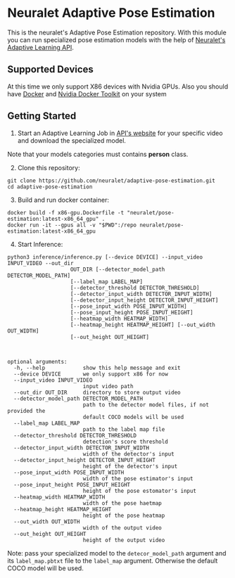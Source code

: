 # Neuralet Adaptive Pose Estimation

This is the neuralet's Adaptive Pose Estimation repository. With this module you can run specialized pose estimation models with the help of [Neuralet's Adaptive Learning API](https://api.neuralet.io/).

## Supported Devices

At this time we only support X86 devices with Nvidia GPUs. Also you should have [Docker](https://docs.docker.com/get-docker/) and [Nvidia Docker Toolkit](https://github.com/NVIDIA/nvidia-docker) on your system

## Getting Started

1. Start an Adaptive Learning Job in [API's website](https://api.neuralet.io/) for your specific video and download the specialized model.

Note that your models categories must contains **person** class.

2. Clone this repository:

```
git clone https://github.com/neuralet/adaptive-pose-estimation.git
cd adaptive-pose-estimation
```

3. Build and run docker container:
```
docker build -f x86-gpu.Dockerfile -t "neuralet/pose-estimation:latest-x86_64_gpu" .
docker run -it --gpus all -v "$PWD":/repo neuralet/pose-estimation:latest-x86_64_gpu
```

4. Start Inference:

```
python3 inference/inference.py [--device DEVICE] --input_video INPUT_VIDEO --out_dir                                                                                               
                    OUT_DIR [--detector_model_path DETECTOR_MODEL_PATH]                                                                                                      
                    [--label_map LABEL_MAP]                                                                                                                                  
                    [--detector_threshold DETECTOR_THRESHOLD]                                                                                                                
                    [--detector_input_width DETECTOR_INPUT_WIDTH]                                                                                                            
                    [--detector_input_height DETECTOR_INPUT_HEIGHT]                                                                                                          
                    [--pose_input_width POSE_INPUT_WIDTH]
                    [--pose_input_height POSE_INPUT_HEIGHT]
                    [--heatmap_width HEATMAP_WIDTH]
                    [--heatmap_height HEATMAP_HEIGHT] [--out_width OUT_WIDTH]
                    [--out_height OUT_HEIGHT]



```
```
optional arguments:
  -h, --help            show this help message and exit
  --device DEVICE       we only support x86 for now
  --input_video INPUT_VIDEO
                        input video path
  --out_dir OUT_DIR     directory to store output video
  --detector_model_path DETECTOR_MODEL_PATH
                        path to the detector model files, if not provided the
                        default COCO models will be used
  --label_map LABEL_MAP
                        path to the label map file
  --detector_threshold DETECTOR_THRESHOLD
                        detection's score threshold
  --detector_input_width DETECTOR_INPUT_WIDTH
                        width of the detector's input
  --detector_input_height DETECTOR_INPUT_HEIGHT
                        height of the detector's input
  --pose_input_width POSE_INPUT_WIDTH
                        width of the pose estimator's input
  --pose_input_height POSE_INPUT_HEIGHT
                        height of the pose estomator's input
  --heatmap_width HEATMAP_WIDTH
                        width of the pose haetmap
  --heatmap_height HEATMAP_HEIGHT
                        height of the pose heatmap
  --out_width OUT_WIDTH
                        width of the output video
  --out_height OUT_HEIGHT
                        height of the output video

```
Note: pass your specialized model to the `detecor_model_path` argument and its `label_map.pbtxt` file to the `label_map` argument. Otherwise the default COCO model will be used.
